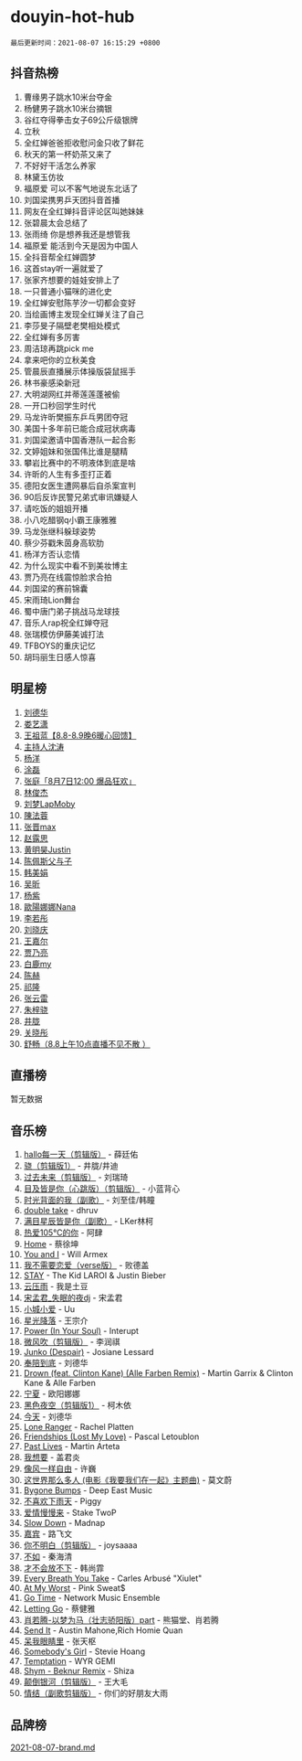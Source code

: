 # douyin-hot-hub

`最后更新时间：2021-08-07 16:15:29 +0800`

## 抖音热榜

1. 曹缘男子跳水10米台夺金
1. 杨健男子跳水10米台摘银
1. 谷红夺得拳击女子69公斤级银牌
1. 立秋
1. 全红婵爸爸拒收慰问金只收了鲜花
1. 秋天的第一杯奶茶又来了
1. 不好好干活怎么养家
1. 林黛玉仿妆
1. 福原爱 可以不客气地说东北话了
1. 刘国梁携男乒天团抖音首播
1. 网友在全红婵抖音评论区叫她妹妹
1. 张碧晨太会总结了
1. 张雨绮 你是想养我还是想管我
1. 福原爱 能活到今天是因为中国人
1. 全抖音帮全红婵圆梦
1. 这首stay听一遍就爱了
1. 张家齐想要的娃娃安排上了
1. 一只普通小猫咪的进化史
1. 全红婵安慰陈芋汐一切都会变好
1. 当绘画博主发现全红婵关注了自己
1. 李莎旻子隔壁老樊相处模式
1. 全红婵有多厉害
1. 周洁琼再跳pick me
1. 拿来吧你的立秋美食
1. 管晨辰直播展示体操版袋鼠摇手
1. 林书豪感染新冠
1. 大明湖网红并蒂莲莲蓬被偷
1. 一开口秒回学生时代
1. 马龙许昕樊振东乒乓男团夺冠
1. 美国十多年前已能合成冠状病毒
1. 刘国梁邀请中国香港队一起合影
1. 文婷姐妹和张国伟比谁是腿精
1. 攀岩比赛中的不明液体到底是啥
1. 许昕的人生有多歪打正着
1. 德阳女医生遭网暴后自杀案宣判
1. 90后反诈民警兄弟式审讯嫌疑人
1. 请吃饭的姐姐开播
1. 小八吃醋钢q小霸王康雅雅
1. 马龙张继科躲球姿势
1. 蔡少芬戳朱茵身高软肋
1. 杨洋方否认恋情
1. 为什么现实中看不到美妆博主
1. 贾乃亮在线震惊脸求合拍
1. 刘国梁的赛前锦囊
1. 宋雨琦Lion舞台
1. 蜀中唐门弟子挑战马龙球技
1. 音乐人rap祝全红婵夺冠
1. 张瑞模仿伊藤美诚打法
1. TFBOYS的重庆记忆
1. 胡玛丽生日感人惊喜

## 明星榜

1. [刘德华](https://www.iesdouyin.com/share/user/562575903556992?sec_uid=MS4wLjABAAAAU7ibxriLF-GSBF5QKa1Op9hxcMAPVmzmXwXqqvMfrhs)
1. [娄艺潇](https://www.iesdouyin.com/share/user/61002725169?sec_uid=MS4wLjABAAAAGxu-F8yjxt4E0lGFnaGnuL1m8gdvZYzmGeDmYZ12KJA)
1. [王祖蓝【8.8-8.9晚6暖心回馈】](https://www.iesdouyin.com/share/user/98351247903?sec_uid=MS4wLjABAAAAoHTl2cs7OqpyinoAiGghqplvqO2xtBNF1Q1eIuJv_Ww)
1. [主持人沈涛](https://www.iesdouyin.com/share/user/81581456812?sec_uid=MS4wLjABAAAA1LvDahva_AR9xVugIzHUme0Kw7fux45QUjujq8q_I6A)
1. [杨洋](https://www.iesdouyin.com/share/user/87701259337?sec_uid=MS4wLjABAAAAOpJGiYjSCWcc2XSJ03nPGQtOdYc-Z3OAKHeJPu5yOs4)
1. [涂磊](https://www.iesdouyin.com/share/user/58078054954?sec_uid=MS4wLjABAAAAyj9GWtEMNtvyynBb2MaVe_nWeq0fkomuURHCHelaSAA)
1. [张庭「8月7日12:00 爆品狂欢」](https://www.iesdouyin.com/share/user/98282802298?sec_uid=MS4wLjABAAAAmvx03_4dmvU4IouLcpVqVvabF3rgKym0WjOjLoVqPos)
1. [林俊杰](https://www.iesdouyin.com/share/user/96002438550?sec_uid=MS4wLjABAAAAsM8Wy8XADF-I22FwBdnb7-5Q4btEr0v89UQu8NRu29g)
1. [刘梦LapMoby](https://www.iesdouyin.com/share/user/73034611499?sec_uid=MS4wLjABAAAA4SzYAQ0SApCbJqgJVR_k7hnFzxj1nqimQKMw2GDivic)
1. [陳法蓉](https://www.iesdouyin.com/share/user/3452101883332871?sec_uid=MS4wLjABAAAAXdPTP_kTafD1E5mtNe3b5wReSsWlPiSLu3LUXf-KLXap4MnAY_cmO4Z17ciceETk)
1. [张晋max](https://www.iesdouyin.com/share/user/98614488308?sec_uid=MS4wLjABAAAAvdlhL0FLnOD3pZMhuU57zvEZNn4XNSO2e8V4WZDMCo8)
1. [赵露思](https://www.iesdouyin.com/share/user/58606884048?sec_uid=MS4wLjABAAAAISMJwLxAdIyVnQkkPT9Rv1PRzBraeitmytvKlmZWhmE)
1. [黄明昊Justin](https://www.iesdouyin.com/share/user/101794044163?sec_uid=MS4wLjABAAAAmKwuuSO8BYz7pKgram7STRCgzdbdag78vNqQUFCYxH8)
1. [陈佩斯父与子](https://www.iesdouyin.com/share/user/97117915687?sec_uid=MS4wLjABAAAAhsi-e3XXzqPPcOzEClkEna2LOeKP8aENLueuQHDlC_M)
1. [韩美娟](https://www.iesdouyin.com/share/user/99714411562?sec_uid=MS4wLjABAAAAQQ-lyuRQd8FmZqZulytetGTNQ0R5exPhc25F8xgaf5M)
1. [吴昕](https://www.iesdouyin.com/share/user/105927636273?sec_uid=MS4wLjABAAAA8ni5lQuJryyaJT-FXiSWshY8w7aVmK8o_1sGw_bcr2o)
1. [杨紫](https://www.iesdouyin.com/share/user/85957525522?sec_uid=MS4wLjABAAAAX5MksZAy3XAEDV2yjlVWYlxoHa2RjvexxXbDvjxIirg)
1. [歐陽娜娜Nana](https://www.iesdouyin.com/share/user/63075266947?sec_uid=MS4wLjABAAAAuWLelPqizjfu5w548WBDgaCJNoUCPsPgHcmoGlB9OXg)
1. [李若彤](https://www.iesdouyin.com/share/user/3232189957815115?sec_uid=MS4wLjABAAAAvYFMjRhT_7pHVfgrEKSj4zAk6_UbPXdPjjJ51rlGQa7EklxqaZkMbUXxo3fApgDD)
1. [刘晓庆](https://www.iesdouyin.com/share/user/78988690390?sec_uid=MS4wLjABAAAAl99brtSIGtDi9KJsPnVCxNUcoZrb1iFBeXV-UQ0mOwo)
1. [王嘉尔](https://www.iesdouyin.com/share/user/87643854330?sec_uid=MS4wLjABAAAAtXSSeFtM06Je_hpP0cMwugPI0FhC0y6bmBVDC7LvYb0)
1. [贾乃亮](https://www.iesdouyin.com/share/user/62226264798?sec_uid=MS4wLjABAAAAdblp-7Qqm7l3ySiwDsPzBWFQ1OOKMbbLLDAXS1x_zlY)
1. [白鹿my](https://www.iesdouyin.com/share/user/67262082771?sec_uid=MS4wLjABAAAAORCDztC7TcHbBDZ4e6JwLx6CfMzl-OIOLx6YKrcIA-U)
1. [陈赫](https://www.iesdouyin.com/share/user/84990209480?sec_uid=MS4wLjABAAAAAEtO1dCIZvj4VWbLU4Xce7DgVgsKNMNu88eNR2c2LtY)
1. [祁隆](https://www.iesdouyin.com/share/user/77685110493?sec_uid=MS4wLjABAAAAa2w5GvplqTeWyGZpQSPnYECvTzKEmwKjP0iSRADvNqw)
1. [张云雷](https://www.iesdouyin.com/share/user/95381124056?sec_uid=MS4wLjABAAAAIEPAsNnqzUz4aDRarnHmPJZr-2PM7VbkgqQmdgtm6FQ)
1. [朱梓骁](https://www.iesdouyin.com/share/user/64036627979?sec_uid=MS4wLjABAAAAap4V4ShgmTBxsTl5JgKYnkywnroBJKyLRxAFAUHsD_0)
1. [井胧](https://www.iesdouyin.com/share/user/63549369776?sec_uid=MS4wLjABAAAAtHOKxQzNOxt41hqO4w6tAPHyzSbDbF6hpKS0kI425i0)
1. [关晓彤](https://www.iesdouyin.com/share/user/78782477195?sec_uid=MS4wLjABAAAA0iTQO-xDqMYRbtsMRUBLYTZn2TtudkG-dQysF5wF9jU)
1. [舒畅（8.8上午10点直播不见不散 ）](https://www.iesdouyin.com/share/user/110210061818?sec_uid=MS4wLjABAAAAq082846ylI-_hWpwlULfFfX27LM_vwCyKijtCj4chsY)

## 直播榜

暂无数据

## 音乐榜

1. [hallo每一天（剪辑版）](https://sf3-cdn-tos.douyinstatic.com/obj/tos-cn-ve-2774/0723042fced94f938344fffd1ee6aa00) - 薛廷佑
1. [骁（剪辑版1）](https://sf3-cdn-tos.douyinstatic.com/obj/tos-cn-ve-2774/f5e7b591f7bc490ca7c8b4c9887ba028) - 井胧/井迪
1. [过去未来（剪辑版）](https://sf3-cdn-tos.douyinstatic.com/obj/tos-cn-ve-2774/382c23fbfd5a4e43aa8d3d0fb9b5221f) - 刘瑞琦
1. [目及皆是你（心跳版）（剪辑版）]() - 小蓝背心
1. [时光背面的我（副歌）](https://sf3-cdn-tos.douyinstatic.com/obj/tos-cn-ve-2774/d5c634788d8245f796314952f28e1891) - 刘至佳/韩瞳
1. [double take](https://sf3-cdn-tos.douyinstatic.com/obj/tos-cn-ve-2774/4081f152bc964b34bd13a50c25d6b979) - dhruv
1. [满目星辰皆是你（副歌）](https://sf6-cdn-tos.douyinstatic.com/obj/tos-cn-ve-2774/f750c9d3284c45dd99ebf8d39f9dbe68) - LKer林柯
1. [热爱105°C的你](https://sf3-cdn-tos.douyinstatic.com/obj/tos-cn-ve-2774/c5e9fc4cfddc4726a87d35b4f9a1dbcb) - 阿肆
1. [Home](https://sf3-cdn-tos.douyinstatic.com/obj/tos-cn-ve-2774/e8293793761e4e58bbc4cd8730e2602b) - 蔡徐坤
1. [You and I](https://sf3-cdn-tos.douyinstatic.com/obj/tos-cn-ve-2774/6d41d079cdc24be0b6a3311869b3fa44) - Will Armex
1. [我不需要恋爱（verse版）](https://sf3-cdn-tos.douyinstatic.com/obj/tos-cn-ve-2774/8e57d05db16445caa69e56d50030ff8d) - 败德盖
1. [STAY](https://sf6-cdn-tos.douyinstatic.com/obj/tos-cn-ve-2774/888b40ee58934cae8d8ed1a96db93c57) - The Kid LAROI & Justin Bieber
1. [云压雨](https://sf6-cdn-tos.douyinstatic.com/obj/tos-cn-ve-2774/95294ec8d3534ccab5ea44f7abceaca5) - 我是土豆
1. [宋孟君_失眠的夜dj](https://sf6-cdn-tos.douyinstatic.com/obj/tos-cn-ve-2774/d2b238968cce401280af21ea0f297b94) - 宋孟君
1. [小城小爱]() - Uu
1. [星光降落](https://sf3-cdn-tos.douyinstatic.com/obj/tos-cn-ve-2774/69c2c0bdd07941bd875538ac21bdbcd4) - 王宗介
1. [Power (In Your Soul)](https://sf6-cdn-tos.douyinstatic.com/obj/tos-cn-ve-2774/fd7e24a379524831a3735ead41eb0f1f) - Interupt
1. [微风吹（剪辑版）](https://sf6-cdn-tos.douyinstatic.com/obj/tos-cn-ve-2774/13c7f1a894c1443baad9b835bcb8e4dd) - 李润祺
1. [Junko (Despair)](https://sf6-cdn-tos.douyinstatic.com/obj/tos-cn-ve-2774/adab90ad3b2b449a938d2c09e70b6643) - Josiane Lessard
1. [奉陪到底]() - 刘德华
1. [Drown (feat. Clinton Kane) (Alle Farben Remix)](https://sf6-cdn-tos.douyinstatic.com/obj/tos-cn-ve-2774/62db4107a5a24443a49ba989cba509c2) - Martin Garrix & Clinton Kane & Alle Farben
1. [宁夏]() - 欧阳娜娜
1. [黑色夜空（剪辑版1）](https://sf3-cdn-tos.douyinstatic.com/obj/tos-cn-ve-2774/7f9141b5833e42c98a09d3d0a889c014) - 柯木依
1. [今天]() - 刘德华
1. [Lone Ranger]() - Rachel Platten
1. [Friendships (Lost My Love)](https://sf6-cdn-tos.douyinstatic.com/obj/tos-cn-ve-2774/fbb4419b0f874a3c9e518aabc35a8495) - Pascal Letoublon
1. [Past Lives](https://sf3-cdn-tos.douyinstatic.com/obj/tos-cn-ve-2774/201a624b4b4f47d4ac8c895a2c7aeb32) - Martin Arteta
1. [我想要]() - 盖君炎
1. [像风一样自由](https://sf6-cdn-tos.douyinstatic.com/obj/tos-cn-ve-2774/4769ac21012d4458b1837d8c627db4e1) - 许巍
1. [这世界那么多人 (电影《我要我们在一起》主题曲)]() - 莫文蔚
1. [Bygone Bumps]() - Deep East Music
1. [不喜欢下雨天](https://sf6-cdn-tos.douyinstatic.com/obj/tos-cn-ve-2774/852e661ca674439691c7d22da173b963) - Piggy
1. [爱情慢慢来](https://sf6-cdn-tos.douyinstatic.com/obj/tos-cn-ve-2774/28c7f5aba8f24e70a45e8db8c3fce8a2) - Stake TwoP
1. [Slow Down](https://sf3-cdn-tos.douyinstatic.com/obj/tos-cn-ve-2774/233f8cbb64e84582942fed899ec76a41) - Madnap
1. [嘉宾](https://sf6-cdn-tos.douyinstatic.com/obj/tos-cn-ve-2774/dbca83ff9925425f8692a03c7f7dec0d) - 路飞文
1. [你不明白（剪辑版）](https://sf3-cdn-tos.douyinstatic.com/obj/tos-cn-ve-2774/4ae076e7b634435698f11da522331516) - joysaaaa
1. [不如]() - 秦海清
1. [才不会放不下]() - 韩尚霏
1. [Every Breath You Take](https://sf3-cdn-tos.douyinstatic.com/obj/tos-cn-ve-2774/58046ea1ace046738bbc23f1d84e8751) - Carles Arbusé "Xiulet"
1. [At My Worst](https://sf6-cdn-tos.douyinstatic.com/obj/tos-cn-ve-2774/e27c2d66fe624dd2a0d70f38698e2680) - Pink Sweat$
1. [Go Time](https://sf3-cdn-tos.douyinstatic.com/obj/tos-cn-ve-2774/923eb45a42244cc4aba41ebc3612bc1f) - Network Music Ensemble
1. [Letting Go]() - 蔡健雅
1. [肖若腾-以梦为马（壮志骄阳版）part](https://sf6-cdn-tos.douyinstatic.com/obj/tos-cn-ve-2774/5061926545d849e4b5b0e447ea9910b8) - 熊猫堂、肖若腾
1. [Send It](https://sf6-cdn-tos.douyinstatic.com/obj/tos-cn-ve-2774/45bdbf78005146529d550a75a4788eba) - Austin Mahone,Rich Homie Quan
1. [呆我眼睛里](https://sf6-cdn-tos.douyinstatic.com/obj/tos-cn-ve-2774/dec5dbd0ccec4f0581e9c2b2a25efc4d) - 张天枢
1. [Somebody's Girl](https://sf3-cdn-tos.douyinstatic.com/obj/tos-cn-ve-2774/1c1606c5bb40493a9ffe77142fc829bc) - Stevie Hoang
1. [Temptation](https://sf6-cdn-tos.douyinstatic.com/obj/tos-cn-ve-2774/529fd1351f1b4384b2eac3d7ab66aca5) - WYR GEMI
1. [Shym - Beknur Remix](https://sf3-cdn-tos.douyinstatic.com/obj/tos-cn-ve-2774/1542139e170b40e39d0b8e7bb56cabfd) - Shiza
1. [颠倒银河（剪辑版）](https://sf6-cdn-tos.douyinstatic.com/obj/tos-cn-ve-2774/a060809ab8704fdab3c37b51b2c63829) - 王大毛
1. [情结（副歌剪辑版）]() - 你们的好朋友大雨

## 品牌榜

[2021-08-07-brand.md](2021-08-07-brand.md)
